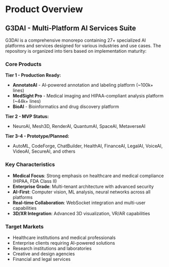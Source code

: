 # Product Overview

## G3DAI - Multi-Platform AI Services Suite

G3DAI is a comprehensive monorepo containing 27+ specialized AI platforms and services designed for various industries and use cases. The repository is organized into tiers based on implementation maturity:

### Core Products

**Tier 1 - Production Ready:**
- **AnnotateAI** - AI-powered annotation and labeling platform (~100k+ lines)
- **MedSight Pro** - Medical imaging and HIPAA-compliant analysis platform (~44k+ lines)
- **BioAI** - Bioinformatics and drug discovery platform

**Tier 2 - MVP Status:**
- NeuroAI, Mesh3D, RenderAI, QuantumAI, SpaceAI, MetaverseAI

**Tier 3-4 - Prototype/Planned:**
- AutoML, CodeForge, ChatBuilder, HealthAI, FinanceAI, LegalAI, VoiceAI, VideoAI, SecureAI, and others

### Key Characteristics

- **Medical Focus**: Strong emphasis on healthcare and medical compliance (HIPAA, FDA Class II)
- **Enterprise Grade**: Multi-tenant architecture with advanced security
- **AI-First**: Computer vision, ML analysis, neural networks across all platforms
- **Real-time Collaboration**: WebSocket integration and multi-user capabilities
- **3D/XR Integration**: Advanced 3D visualization, VR/AR capabilities

### Target Markets

- Healthcare institutions and medical professionals
- Enterprise clients requiring AI-powered solutions
- Research institutions and laboratories
- Creative and design agencies
- Financial and legal services